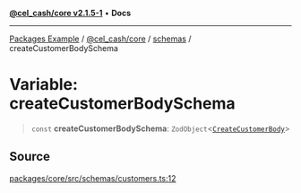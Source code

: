 [**@cel_cash/core v2.1.5-1**](../../README.md) • **Docs**

***

[Packages Example](../../../../README.md) / [@cel\_cash/core](../../README.md) / [schemas](../README.md) / createCustomerBodySchema

# Variable: createCustomerBodySchema

> `const` **createCustomerBodySchema**: `ZodObject`\<[`CreateCustomerBody`](../type-aliases/CreateCustomerBody.md)\>

## Source

[packages/core/src/schemas/customers.ts:12](https://github.com/Pyxlab/celcash/blob/a34e89ae69c9dcb41ba66226cb05c8c8b83b7cf4/packages/core/src/schemas/customers.ts#L12)
